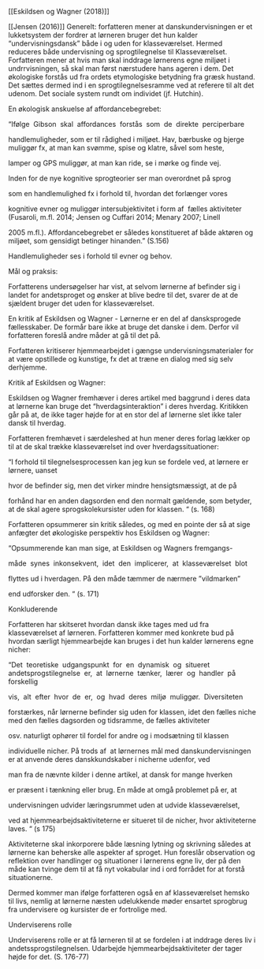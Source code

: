 [[Eskildsen og Wagner (2018)]]

[[Jensen (2016)]]
Generelt: forfatteren mener at danskundervisningen er et lukketsystem der fordrer at lørneren bruger det hun kalder “undervisningsdansk” både i og uden for klasseværelset. Hermed reduceres både undervisning og sprogtilegnelse til Klasseværelset. Forfatteren mener at hvis man skal inddrage lørnerens egne miljøet i undrrvisningen, så skal man først nærstudere hans ageren i dem. Det økologiske forstås ud fra ordets etymologiske betydning fra græsk hustand. Det sættes dermed ind i en sprogtilegnelsesramme ved at referere til alt det udenom. Det sociale system rundt om individet (jf. Hutchin). 

  

En økologisk anskuelse af affordancebegrebet: 

  

“Ifølge  Gibson  skal  affordances  forstås  som  de  direkte  perciperbare 

handlemuligheder, som er til rådighed i miljøet. Hav, bærbuske og bjerge muliggør fx, at man kan svømme, spise og klatre, såvel som heste, 

lamper og GPS muliggør, at man kan ride, se i mørke og finde vej. 

Inden for de nye kognitive sprogteorier ser man overordnet på sprog 

som en handlemulighed fx i forhold til, hvordan det forlænger vores 

kognitive evner og muliggør intersubjektivitet i form af  fælles aktiviteter (Fusaroli, m.fl. 2014; Jensen og Cuffari 2014; Menary 2007; Linell 

2005 m.fl.). Affordancebegrebet er således konstitueret af både aktøren og miljøet, som gensidigt betinger hinanden.” (S.156)

  

Handlemuligheder ses i forhold til evner og behov. 

  

Mål og praksis:

Forfatterens undersøgelser har vist, at selvom lørnerne af befinder sig i landet for andetsproget og ønsker at blive bedre til det, svarer de at de sjældent bruger det uden for klasseværelset. 

En kritik af Eskildsen og Wagner - Lørnerne er en del af dansksprogede fællesskaber. De formår bare ikke at bruge det danske i dem. Derfor vil forfatteren foreslå andre måder at gå til det på. 

Forfatteren kritiserer hjemmearbejdet i gængse undervisningsmaterialer for at være opstillede og kunstige, fx det at træne en dialog med sig selv derhjemme. 

  

Kritik af Eskildsen og Wagner: 

Eskildsen og Wagner fremhæver i deres artikel med baggrund i deres data at lørnerne kan bruge det “hverdagsinteraktion” i deres hverdag. Kritikken går på at, de ikke tager højde for at en stor del af lørnerne slet ikke taler dansk til hverdag. 

Forfatteren fremhævet i særdeleshed at hun mener deres forlag lækker op til at de skal trække klasseværelset ind over hverdagssituationer: 

“I forhold til tilegnelsesprocessen kan jeg kun se fordele ved, at lørnere er lørnere, uanset 

hvor de befinder sig, men det virker mindre hensigtsmæssigt, at de på 

forhånd har en anden dagsorden end den normalt gældende, som betyder, at de skal agere sprogskolekursister uden for klassen. “ (s. 168) 

  

Forfatteren opsummerer sin kritik således, og med en pointe der så at sige anfægter det økologiske perspektiv hos Eskildsen og Wagner: 

“Opsummerende kan man sige, at Eskildsen og Wagners fremgangs-

måde  synes  inkonsekvent,  idet  den  implicerer,  at  klasseværelset  blot 

flyttes ud i hverdagen. På den måde tæmmer de nærmere ”vildmarken” 

end udforsker den. “ (s. 171) 

  

Konkluderende 

Forfatteren har skitseret hvordan dansk ikke tages med ud fra klasseværelset af lørneren. Forfatteren kommer med konkrete bud på hvordan særligt hjemmearbejde kan bruges i det hun kalder lørnerens egne nicher: 

  

“Det  teoretiske  udgangspunkt  for  en  dynamisk  og  situeret  andetsprogstilegnelse  er,  at  lørnerne  tænker,  lærer  og  handler  på  forskellig 

vis,  alt  efter  hvor  de  er,  og  hvad  deres  miljø  muliggør.  Diversiteten 

forstærkes, når lørnerne befinder sig uden for klassen, idet den fælles niche med den fælles dagsorden og tidsramme, de fælles aktiviteter 

osv. naturligt ophører til fordel for andre og i modsætning til klassen 

individuelle nicher. På trods af  at lørnernes mål med danskundervisningen er at anvende deres danskkundskaber i nicherne udenfor, ved 

man fra de nævnte kilder i denne artikel, at dansk for mange hverken 

er præsent i tænkning eller brug. En måde at omgå problemet på er, at 

undervisningen udvider læringsrummet uden at udvide klasseværelset, 

ved at hjemmearbejdsaktiviteterne er situeret til de nicher, hvor aktiviteterne laves. “ (s 175) 

  

Aktiviteterne skal inkorporere både læsning lytning og skrivning således at lørnerne kan beherske alle aspekter af sproget. Hun foreslår observation og reflektion over handlinger og situationer i lørnerens egne liv, der på den måde kan tvinge dem til at få nyt vokabular ind i ord forrådet for at forstå situationerne. 

Dermed kommer man ifølge forfatteren også en af klasseværelset hemsko til livs, nemlig at lørnerne næsten udelukkende møder ensartet sprogbrug fra undervisere og kursister de er fortrolige med. 

  

Underviserens rolle 

Underviserens rolle er at få lørneren til at se fordelen i at inddrage deres liv i andetssprogstilegnelsen. Udarbejde hjemmearbejdsaktiviteter der tager højde for det. (S. 176-77)
